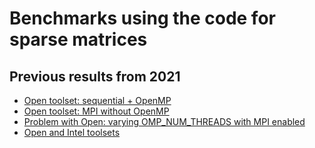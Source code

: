 # Benchmarks using the code for sparse matrices

## Previous results from 2021

- [Open toolset: sequential + OpenMP](https://github.com/cpmech/laclib/blob/main/benchmarks/sparse/README-open_seq_ana_fact_total.md)
- [Open toolset: MPI without OpenMP](https://github.com/cpmech/laclib/blob/main/benchmarks/sparse/README-open_mpionly_ana_fact_total.md)
- [Problem with Open: varying OMP_NUM_THREADS with MPI enabled](https://github.com/cpmech/laclib/blob/main/benchmarks/sparse/README-open_mpi1_omp_fact_problem.md)
- [Open and Intel toolsets](https://github.com/cpmech/laclib/blob/main/benchmarks/sparse/README-open_intel_all_fact.md)
